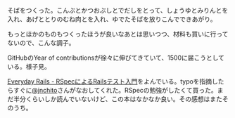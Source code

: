 そばをつくった。こんぶとかつおぶしとでだしをとって、しょうゆとみりんとを入れ、あげととりのむね肉とを入れ、ゆでたそばを放りこんでできあがり。

もっとほかのものもつくったほうが良いなあとは思いつつ、材料も買いに行ってないので、こんな調子。

GitHubのYear of contributionsが徐々に伸びてきていて、1500に届こうとしている。様子見。

[Everyday Rails - RSpecによるRailsテスト入門](https://leanpub.com/everydayrailsrspec-jp)をよんでいる。typoを指摘したらすぐに[@jnchito](https://twitter.com/jnchito)さんがなおしてくれた。RSpecの勉強がしたくて買った。まだ半分くらいしか読んでいないけど、この本はなかなか良い。その感想はまたそのうち。

